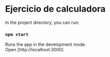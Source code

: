 # Ejercicio de calculadora


In the project directory, you can run:

### `npm start`

Runs the app in the development mode.\
Open [http://localhost:3000]